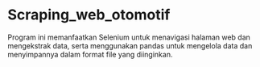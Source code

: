 # Scraping_web_otomotif
Program ini memanfaatkan Selenium untuk menavigasi halaman web dan mengekstrak data, serta menggunakan pandas untuk mengelola data dan menyimpannya dalam format file yang diinginkan.
